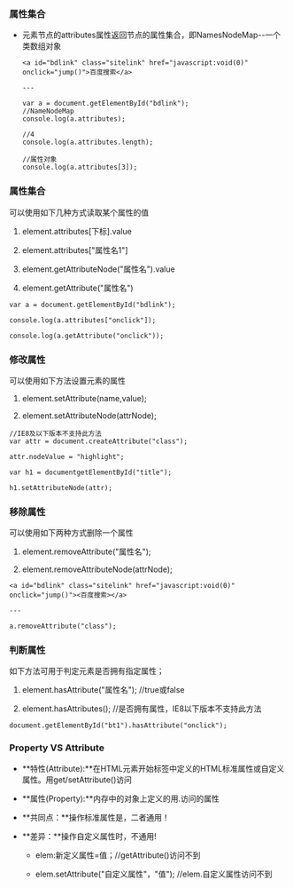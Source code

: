 ### 属性集合

* 元素节点的attributes属性返回节点的属性集合，即NamesNodeMap--一个类数组对象

  ```
  <a id="bdlink" class="sitelink" href="javascript:void(0)" onclick="jump()">百度搜索</a>

  ---

  var a = document.getElementById("bdlink");
  //NameNodeMap
  console.log(a.attributes);

  //4
  console.log(a.attributes.length);

  //属性对象
  console.log(a.attributes[3]);
  ```


### 属性集合

可以使用如下几种方式读取某个属性的值

1. element.attributes\[下标\].value

2. element.attributes\["属性名1"\]

3. element.getAttributeNode\("属性名"\).value

4. element.getAttribute\("属性名"\)

  ```
  var a = document.getElementById("bdlink");

  console.log(a.attributes["onclick"]);   

  console.log(a.getAttribute("onclick"));                     
  ```


### 修改属性

可以使用如下方法设置元素的属性

1. element.setAttribute\(name,value\);

2. element.setAttributeNode\(attrNode\);

  ```
  //IE8及以下版本不支持此方法
  var attr = document.createAttribute("class");

  attr.nodeValue = "highlight";

  var h1 = documentgetElementById("title");

  h1.setAttributeNode(attr);
  ```


### 移除属性

可以使用如下两种方式删除一个属性

1. element.removeAttribute\("属性名"\);

2. element.removeAttributeNode\(attrNode\);

  ```
  <a id="bdlink" class="sitelink" href="javascript:void(0)" onclick="jump()"><百度搜索></a>

  --- 

  a.removeAttribute("class");
  ```


### 判断属性

如下方法可用于判定元素是否拥有指定属性；

1. element.hasAttribute\("属性名"\); \/\/true或false

2. element.hasAttributes\(\); \/\/是否拥有属性，IE8以下版本不支持此方法

  ```
  document.getElementById("bt1").hasAttribute("onclick");
  ```

### Property VS Attribute

- **特性(Attribute):**在HTML元素开始标签中定义的HTML标准属性或自定义属性。用get/setAttribute()访问

- **属性(Property):**内存中的对象上定义的用.访问的属性

- **共同点：**操作标准属性是，二者通用！

- **差异：**操作自定义属性时，不通用!

  - elem:新定义属性=值；//getAttribute()访问不到

  - elem.setAttribute("自定义属性"，"值");
   //elem.自定义属性访问不到

